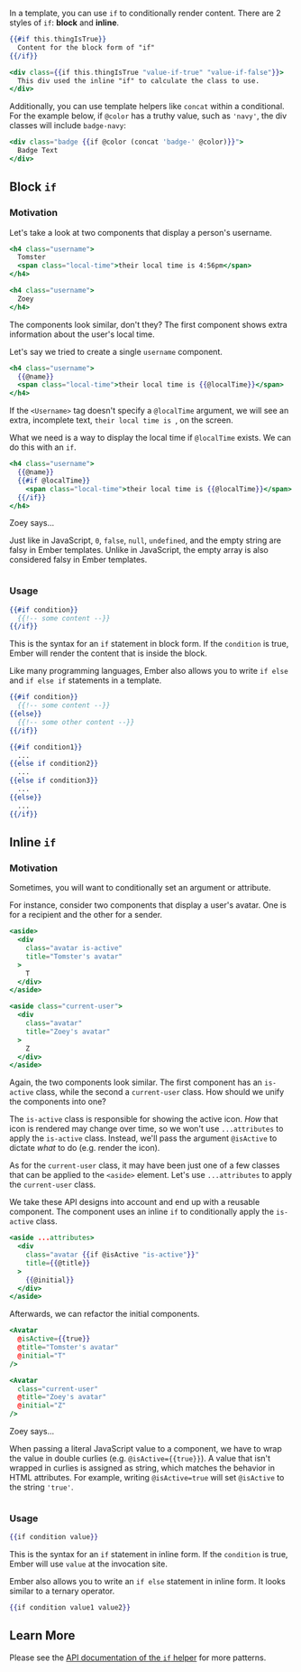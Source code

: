 In a template, you can use `if` to conditionally render content.
There are 2 styles of `if`: **block** and **inline**.

```handlebars
{{#if this.thingIsTrue}}
  Content for the block form of "if"
{{/if}}

<div class={{if this.thingIsTrue "value-if-true" "value-if-false"}}>
  This div used the inline "if" to calculate the class to use.
</div>
```

Additionally, you can use template helpers like `concat` within a conditional. For the example below, if `@color` has a truthy value, such as `'navy'`, the div classes will include `badge-navy`:

```handlebars
<div class="badge {{if @color (concat 'badge-' @color)}}">
  Badge Text
</div>
```

## Block `if`

### Motivation

Let's take a look at two components that display a person's username.

```handlebars {data-filename="app/components/received-message/username.hbs"}
<h4 class="username">
  Tomster
  <span class="local-time">their local time is 4:56pm</span>
</h4>
```

```handlebars {data-filename="app/components/sent-message/username.hbs"}
<h4 class="username">
  Zoey
</h4>
```

The components look similar, don't they?
The first component shows extra information about the user's local time.

Let's say we tried to create a single `username` component.

```handlebars {data-filename="app/components/username.hbs"}
<h4 class="username">
  {{@name}}
  <span class="local-time">their local time is {{@localTime}}</span>
</h4>
```

If the `<Username>` tag doesn't specify a `@localTime` argument,
we will see an extra, incomplete text, `their local time is `, on the screen.

What we need is a way to display the local time if `@localTime` exists.
We can do this with an `if`.

```handlebars {data-filename="app/components/username.hbs"}
<h4 class="username">
  {{@name}}
  {{#if @localTime}}
    <span class="local-time">their local time is {{@localTime}}</span>
  {{/if}}
</h4>
```

<div class="cta">
  <div class="cta-note">
    <div class="cta-note-body">
      <div class="cta-note-heading">Zoey says...</div>
      <div class="cta-note-message">
        <p>
          Just like in JavaScript, <code>0</code>, <code>false</code>,
          <code>null</code>, <code>undefined</code>, and
          the empty string are falsy in Ember templates.
          Unlike in JavaScript, the empty array is also considered falsy in Ember templates.
        </p>
      </div>
    </div>
    <img src="/images/mascots/zoey.png" role="presentation" alt="">
  </div>
</div>

### Usage

```handlebars {data-filename="app/components/my-component.hbs"}
{{#if condition}}
  {{!-- some content --}}
{{/if}}
```

This is the syntax for an `if` statement in block form.
If the `condition` is true, Ember will render the content that is inside the block.

Like many programming languages, Ember also allows you to write `if else` and
`if else if` statements in a template.

```handlebars {data-filename="app/components/my-component.hbs"}
{{#if condition}}
  {{!-- some content --}}
{{else}}
  {{!-- some other content --}}
{{/if}}

{{#if condition1}}
  ...
{{else if condition2}}
  ...
{{else if condition3}}
  ...
{{else}}
  ...
{{/if}}
```


## Inline `if`

### Motivation

Sometimes, you will want to conditionally set an argument or attribute.

For instance, consider two components that display a user's avatar.
One is for a recipient and the other for a sender.

```handlebars {data-filename="app/components/received-message/avatar.hbs"}
<aside>
  <div
    class="avatar is-active"
    title="Tomster's avatar"
  >
    T
  </div>
</aside>
```

```handlebars {data-filename="app/components/sent-message/avatar.hbs"}
<aside class="current-user">
  <div
    class="avatar"
    title="Zoey's avatar"
  >
    Z
  </div>
</aside>
```

Again, the two components look similar.
The first component has an `is-active` class, while the second a `current-user` class.
How should we unify the components into one?

The `is-active` class is responsible for showing the active icon.
_How_ that icon is rendered may change over time,
so we won't use `...attributes` to apply the `is-active` class.
Instead, we'll pass the argument `@isActive` to dictate _what_ to do (e.g. render the icon).

As for the `current-user` class, it may have been just one of a few classes
that can be applied to the `<aside>` element.
Let's use `...attributes` to apply the `current-user` class.

We take these API designs into account and end up with a reusable component.
The component uses an inline `if` to conditionally apply the `is-active` class.

```handlebars {data-filename="app/components/avatar.hbs"}
<aside ...attributes>
  <div
    class="avatar {{if @isActive "is-active"}}"
    title={{@title}}
  >
    {{@initial}}
  </div>
</aside>
```

Afterwards, we can refactor the initial components.

```handlebars {data-filename="app/components/received-message/avatar.hbs"}
<Avatar
  @isActive={{true}}
  @title="Tomster's avatar"
  @initial="T"
/>
```

```handlebars {data-filename="app/components/sent-message/avatar.hbs"}
<Avatar
  class="current-user"
  @title="Zoey's avatar"
  @initial="Z"
/>
```

<div class="cta">
  <div class="cta-note">
    <div class="cta-note-body">
      <div class="cta-note-heading">Zoey says...</div>
      <div class="cta-note-message">
        <p>
          When passing a literal JavaScript value to a component,
          we have to wrap the value in double curlies (e.g. <code>@isActive={{true}}</code>).
          A value that isn't wrapped in curlies is assigned as string,
          which matches the behavior in HTML attributes.
          For example, writing <code>@isActive=true</code> will set <code>@isActive</code> to the string <code>'true'</code>.
        </p>
      </div>
    </div>
    <img src="/images/mascots/zoey.png" role="presentation" alt="">
  </div>
</div>

### Usage

```handlebars {data-filename="app/components/my-component.hbs"}
{{if condition value}}
```

This is the syntax for an `if` statement in inline form.
If the `condition` is true, Ember will use `value` at the invocation site.

Ember also allows you to write an `if else` statement in inline form.
It looks similar to a ternary operator.

```handlebars {data-filename="app/components/my-component.hbs"}
{{if condition value1 value2}}
```


## Learn More

Please see the [API documentation of the `if` helper](https://api.emberjs.com/ember/6.3.0/classes/Ember.Templates.helpers/methods/if?anchor=if) for more patterns.
